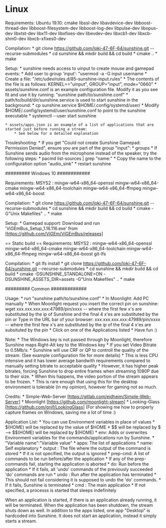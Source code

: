 # Linux

Requirements:
	Ubuntu 19.10: cmake libssl-dev libavdevice-dev libboost-thread-dev libboost-filesystem-dev libboost-log-dev libpulse-dev libopus-dev libxtst-dev libx11-dev libxfixes-dev libevdev-dev libxcb1-dev libxcb-shm0-dev libxcb-xfixes0-dev

Compilation:
	* git clone https://github.com/loki-47-6F-64/sunshine.git --recurse-submodules
	* cd sunshine && mkdir build && cd build
	* cmake ..
	* make


Setup:
	* sunshine needs access to uinput to create mouse and gamepad events:
		* Add user to group 'input': "usermod -a -G input username
		* Create a file: "/etc/udev/rules.d/85-sunshine-input.rules"
		* The contents of the file is as follows:
			KERNEL=="uinput", GROUP="input", mode="0660"
	* assets/sunshine.conf is an example configuration file. Modify it as you see fit and use it by running: "sunshine path/to/sunshine.conf"
	* path/to/build/dir/sunshine.service is used to start sunshine in the background:
		* cp sunshine.service $HOME/.config/systemd/user/
		* Modify $HOME/.config/systemd/user/sunshine.conf to point to the sunshine executable
		* systemctl --user start sunshine

	* assets/apps.json is an example of a list of applications that are started just before running a stream:
		* See below for a detailed explanation

Trouleshooting:
	* If you get "Could not create Sunshine Gamepad: Permission Denied", ensure you are part of the group "input":
		* groups
	* If Sunshine sends audio from the microphone instead of the speaker, try the following steps:
		* pacmd list-sources | grep "name:"
		* Copy the name to the configuration option "audio_sink"
		* restart sunshine



######### Windows 10 ############

Requirements:
	MSYS2 : mingw-w64-x86_64-openssl mingw-w64-x86_64-cmake mingw-w64-x86_64-toolchain mingw-w64-x86_64-ffmpeg mingw-w64-x86_64-boost

Compilation:
	* git clone https://github.com/loki-47-6F-64/sunshine.git --recurse-submodules
	* cd sunshine && mkdir build && cd build
	* cmake -G"Unix Makefiles" ..
	* make

Setup:
	* <optional> Gamepad support: Download and run 'ViGEmBus_Setup_1.16.116.exe' from [https://github.com/ViGEm/ViGEmBus/releases]

== Static build ==
Requirements:
	MSYS2 : mingw-w64-x86_64-openssl mingw-w64-x86_64-cmake mingw-w64-x86_64-toolchain mingw-w64-x86_64-ffmpeg mingw-w64-x86_64-boost git-lfs

Compilation:
	* git lfs install
	* git clone https://github.com/loki-47-6F-64/sunshine.git --recurse-submodules
	* cd sunshine && mkdir build && cd build
	* cmake -DSUNSHINE_STANDALONE=ON -DSUNSHINE_ASSETS_DIR=assets -G"Unix Makefiles" ..
	* make



######### Common #############

Usage:
	* run "sunshine path/to/sunshine.conf"
	* In Moonlight: Add PC manually
	* When Moonlight request you insert the correct pin on sunshine:
		wget xxx.xxx.xxx.xxx:47989/pin/xxxx -- where the first few x's are substituted by the ip of Sunshine and the final 4 x'es are substituted by the pin
			or
		Type in the URL bar of your browser: xxx.xxx.xxx.xxx:47989/pin/xxxx -- where the first few x's are substituted by the ip of the final 4 x'es are subsituted by the pin
	* Click on one of the Applications listed
	* Have fun :)


Note:
	* The Windows key is not passed through by Moonlight, therefore Sunshine maps Right-Alt key to the Windows key
	* If you set Video Bitrate to 0.5Mb/s:
		* Sunshine will use CRF or QP to controll the quality of the stream. (See example configuration file for more details)
		* This is less CPU intensive and it has lower average bandwith requirements compared to manually setting bitrate to acceptable quality
		* However, it has higher peak bitrates, forcing Sunshine to drop entire frames when streaming 1080P due to their size.
		* When this happens, the video portion of the stream appears to be frozen.
		* This is rare enough that using this for the desktop environment is tolerable (in my opinion), however for gaming not so much.


Credits:
	* Simple-Web-Server [https://gitlab.com/eidheim/Simple-Web-Server]
	* Moonlight [https://github.com/moonlight-stream]
	* Looking-Glass [https://github.com/gnif/LookingGlass] (For showing me how to properly capture frames on Windows, saving me a lot of time :)



Application List:
	* You can use Environment variables in place of values
		* $(HOME) will be replaced by the value of $HOME
		* $$ will be replaced by $ --> $$(HOME) will be replaced by $(HOME)
	* env: Adds or overwrites Environment variables for the commands/applications run by Sunshine.
		* "Variable name":"Variable value"
	* apps: The list of applications
		* name: Self explanatory
		* output <optional>: The file where the output of the command is stored
			* If it is not specified, the output is ignored
		* prep-cmd: A list of commands to be run before/after the application
			* If any of the prep-commands fail, starting the application is aborted
			* do: Run before the application
				* If it fails, all 'undo' commands of the previously succeeded 'do' commands are run
			* undo <optional>: Run after the application has terminated
				* This should not fail considering it is supposed to undo the 'do' commands.
				* If it fails, Sunshine is terminated
		* cmd <optional>: The main application
			* If not specified, a processs is started that sleeps indefinitely

When an application is started, if there is an application already running, it will be terminated.
When the application has been shutdown, the stream shuts down as well.
In addition to the apps listed, one app "Desktop" is hardcoded into Sunshine. It does not start an application, instead it simply starts a stream.
